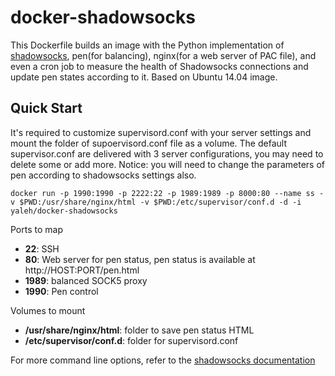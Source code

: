 docker-shadowsocks
==================

This Dockerfile builds an image with the Python implementation of [shadowsocks](https://github.com/clowwindy/shadowsocks), pen(for balancing), nginx(for a web server of PAC file), and even a cron job to measure the health of Shadowsocks connections and update pen states according to it. Based on Ubuntu 14.04 image.

Quick Start
-----------

It's required to customize supervisord.conf with your server settings and mount the folder of supoervisord.conf file as a volume. The default supervisor.conf are delivered with 3 server configurations, you may need to delete some or add more. Notice: you will need to change the parameters of pen according to shadowsocks settings also. 

    docker run -p 1990:1990 -p 2222:22 -p 1989:1989 -p 8000:80 --name ss -v $PWD:/usr/share/nginx/html -v $PWD:/etc/supervisor/conf.d -d -i yaleh/docker-shadowsocks

Ports to map

* **22**: SSH
* **80**: Web server for pen status, pen status is available at http://HOST:PORT/pen.html
* **1989**: balanced SOCK5 proxy
* **1990**: Pen control

Volumes to mount

* **/usr/share/nginx/html**: folder to save pen status HTML
* **/etc/supervisor/conf.d**: folder for supervisord.conf

For more command line options, refer to the [shadowsocks documentation](https://github.com/clowwindy/shadowsocks)
